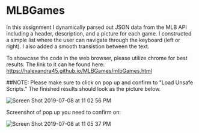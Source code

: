 # MLBGames

In this assignment I dynamically parsed out JSON data from the MLB API including a header, description, and a picture for each game. I constructed a simple list where the user can navigate through the keyboard (left or right). I also added a smooth transistion between the text. 


To showcase the code in the web browser, please utilize chrome for best results. The link to it can he found here: https://halexandra45.github.io/MLBGames/mlbGames.html

##NOTE: Please make sure to click on pop up and confirm to "Load Unsafe Scripts." The finished results should look as the picture below.

![Screen Shot 2019-07-08 at 11 02 56 PM](https://user-images.githubusercontent.com/32972406/60863147-98310980-a1d4-11e9-937a-4da8f2ab4f49.png)


Screenshot of pop up you need to confirm on:

![Screen Shot 2019-07-08 at 11 05 37 PM](https://user-images.githubusercontent.com/32972406/60863392-6e2c1700-a1d5-11e9-8ddb-a6df286e53b4.png)

